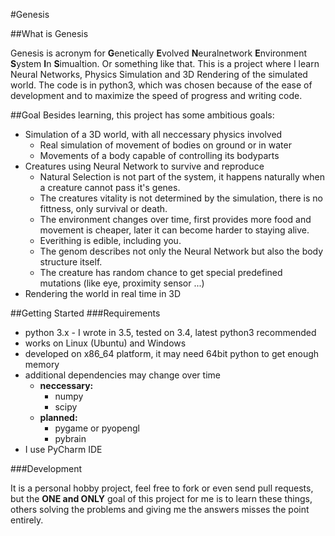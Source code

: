 #Genesis

##What is Genesis

Genesis is acronym for **G**enetically **E**volved **N**euralnetwork **E**nvironment **S**ystem **I**n **S**imualtion. Or something like that.
This is a project where I learn Neural Networks, Physics Simulation and 3D Rendering of the simulated world.
The code is in python3, which was chosen because of the ease of development and to maximize the speed of progress and writing code.

##Goal
Besides learning, this project has some ambitious goals:

- Simulation of a 3D world, with all neccessary physics involved
  - Real simulation of movement of bodies on ground or in water
  - Movements of a body capable of controlling its bodyparts
- Creatures using Neural Network to survive and reproduce
  - Natural Selection is not part of the system, it happens naturally when a creature cannot pass it's genes.
  - The creatures vitality is not determined by the simulation, there is no fittness, only survival or death.
  - The environment changes over time, first provides more food and movement is cheaper, later it can become harder to staying alive.
  - Everithing is edible, including you.
  - The genom describes not only the Neural Network but also the body structure itself.
  - The creature has random chance to get special predefined mutations (like eye, proximity sensor ...)
- Rendering the world in real time in 3D

##Getting Started
###Requirements

- python 3.x - I wrote in 3.5, tested on 3.4, latest python3 recommended
- works on Linux (Ubuntu) and Windows
- developed on x86_64 platform, it may need 64bit python to get enough memory
- additional dependencies may change over time
  - **neccessary:**
    - numpy
    - scipy
  - **planned:**
    - pygame or pyopengl
    - pybrain
- I use PyCharm IDE

###Development

It is a personal hobby project, feel free to fork or even send pull requests, but the **ONE and ONLY** goal of this project for me is to learn these things, others solving the problems and giving me the answers misses the point entirely.
